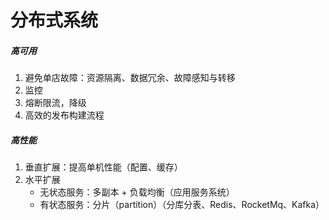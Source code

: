 # 分布式系统

##### 高可用

1. 避免单店故障：资源隔离、数据冗余、故障感知与转移
2. 监控
3. 熔断限流，降级
4. 高效的发布构建流程

##### 高性能

1. 垂直扩展：提高单机性能（配置、缓存）
2. 水平扩展
   - 无状态服务：多副本 + 负载均衡（应用服务系统）
   - 有状态服务：分片（partition）（分库分表、Redis、RocketMq、Kafka）

